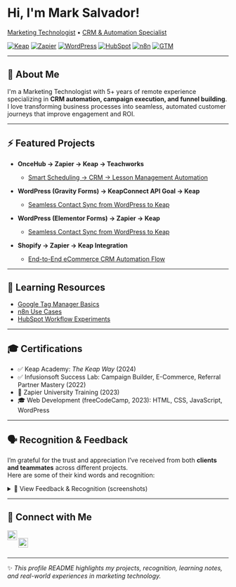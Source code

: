 # Hi, I'm Mark Salvador!  
[Marketing Technologist](https://github.com/marksalvador) • [CRM & Automation Specialist](https://www.linkedin.com/in/mark-allan-salvador-0832b1199)

[![Keap](https://img.shields.io/badge/CRM-Keap-green)](https://keap.com)
[![Zapier](https://img.shields.io/badge/Automation-Zapier-yellow)](https://zapier.com)
[![WordPress](https://img.shields.io/badge/Web-WordPress-lightgrey)](https://wordpress.org)
[![HubSpot](https://img.shields.io/badge/CRM-HubSpot-orange)](https://hubspot.com)
[![n8n](https://img.shields.io/badge/Automation-n8n-blue)](https://n8n.io)
[![GTM](https://img.shields.io/badge/Tracking-Google_Tag_Manager-blue)](https://tagmanager.google.com)

---

## 👋 About Me

I'm a Marketing Technologist with 5+ years of remote experience specializing in **CRM automation, campaign execution, and funnel building**.  
I love transforming business processes into seamless, automated customer journeys that improve engagement and ROI.

---

## ⚡ Featured Projects

- **OnceHub → Zapier → Keap → Teachworks**  
  - [Smart Scheduling → CRM → Lesson Management Automation](https://github.com/malsmr21/Integration-and-Automation-Flow-OnceHub-Zapier-Keap-Teachworks)  

- **WordPress (Gravity Forms) → KeapConnect API Goal → Keap**  
  - [Seamless Contact Sync from WordPress to Keap](https://github.com/malsmr21/WordPress-GravityForm-Keap)  

- **WordPress (Elementor Forms) → Zapier → Keap**  
  - [Seamless Contact Sync from WordPress to Keap](https://github.com/malsmr21/WordPress-Zapier-Keap)      

- **Shopify → Zapier → Keap Integration**  
  - [End-to-End eCommerce CRM Automation Flow](https://github.com/malsmr21/ShopifyZapierKeap)  

---

## 📖 Learning Resources

- [Google Tag Manager Basics](https://github.com/marksalvador/learning-resources/blob/main/gtm/intro.md)  
- [n8n Use Cases](https://github.com/marksalvador/learning-resources/blob/main/n8n/use-cases.md)  
- [HubSpot Workflow Experiments](https://github.com/marksalvador/learning-resources/blob/main/hubspot/crm-workflows.md)  

---

## 🎓 Certifications

- ✅ Keap Academy: *The Keap Way* (2024)  
- ✅ Infusionsoft Success Lab: Campaign Builder, E-Commerce, Referral Partner Mastery (2022)  
- 📜 Zapier University Training (2023)  
- 🎓 Web Development (freeCodeCamp, 2023): HTML, CSS, JavaScript, WordPress  

---

## 🗣️ Recognition & Feedback  

I’m grateful for the trust and appreciation I’ve received from both **clients and teammates** across different projects.  
Here are some of their kind words and recognition:  

<details>
  <summary>📸 View Feedback & Recognition (screenshots)</summary>
  
  ![Team Recognition Screenshot](https://i.imgur.com/os4QcU7.png)
  ![Client Feedback Screenshot](https://i.imgur.com/NluZ0rE.png)    
  ![Team Recognition Screenshot](https://i.imgur.com/jespXBX.png)  
  ![Team Recognition Screenshot](https://i.imgur.com/Ob7vVst.png)  
  ![Team Recognition Screenshot](https://i.imgur.com/pSJQi8B.png)  
  ![Team Recognition Screenshot](https://i.imgur.com/wDWxj64.png)
  ![Client Feedback Screenshot](https://i.imgur.com/xWLK1nL.png)    
  ![Team Recognition Screenshot](https://i.imgur.com/54uPrLr.png)  
  ![Team Recognition Screenshot](https://i.imgur.com/smu2UI3.png)  
  ![Team Recognition Screenshot](https://i.imgur.com/NOG2pJp.png)  
  ![Team Recognition Screenshot](https://i.imgur.com/F0VqEwR.png)
</details>

---

## 🤝 Connect with Me

[<img align="left" alt="LinkedIn" width="22px" src="https://cdn.jsdelivr.net/npm/simple-icons@v3/icons/linkedin.svg" />][linkedin]  
[<img align="left" alt="Twitter" width="22px" src="https://cdn.jsdelivr.net/npm/simple-icons@v3/icons/twitter.svg" />][twitter]  

<br clear="left"/>

[linkedin]: https://www.linkedin.com/in/mark-allan-salvador-0832b1199  
[twitter]: https://twitter.com/YOUR_HANDLE  

---

✨ *This profile README highlights my projects, recognition, learning notes, and real-world experiences in marketing technology.*
